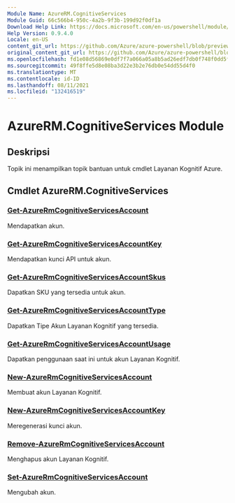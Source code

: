 ```yaml
---
Module Name: AzureRM.CognitiveServices
Module Guid: 66c566b4-950c-4a2b-9f3b-199d92f0df1a
Download Help Link: https://docs.microsoft.com/en-us/powershell/module/azurerm.cognitiveservices
Help Version: 0.9.4.0
Locale: en-US
content_git_url: https://github.com/Azure/azure-powershell/blob/preview/src/ResourceManager/CognitiveServices/Commands.Management.CognitiveServices/help/AzureRM.CognitiveServices.md
original_content_git_url: https://github.com/Azure/azure-powershell/blob/preview/src/ResourceManager/CognitiveServices/Commands.Management.CognitiveServices/help/AzureRM.CognitiveServices.md
ms.openlocfilehash: fd1e08d56869e0df7f7a066a05a8b5ad26edf7db0f748f0dd5fd59d1087a51e4
ms.sourcegitcommit: 49f8ffe5d8e08ba3d22e3b2e76db0e54dd55d4f0
ms.translationtype: MT
ms.contentlocale: id-ID
ms.lasthandoff: 08/11/2021
ms.locfileid: "132416519"
---
```

# AzureRM.CognitiveServices Module
## Deskripsi
Topik ini menampilkan topik bantuan untuk cmdlet Layanan Kognitif Azure.

## Cmdlet AzureRM.CognitiveServices
### [Get-AzureRmCognitiveServicesAccount](Get-AzureRmCognitiveServicesAccount.md)
Mendapatkan akun.

### [Get-AzureRmCognitiveServicesAccountKey](Get-AzureRmCognitiveServicesAccountKey.md)
Mendapatkan kunci API untuk akun.

### [Get-AzureRmCognitiveServicesAccountSkus](Get-AzureRmCognitiveServicesAccountSkus.md)
Dapatkan SKU yang tersedia untuk akun.

### [Get-AzureRmCognitiveServicesAccountType](Get-AzureRmCognitiveServicesAccountType.md)
Dapatkan Tipe Akun Layanan Kognitif yang tersedia.

### [Get-AzureRmCognitiveServicesAccountUsage](Get-AzureRmCognitiveServicesAccountUsage.md)
Dapatkan penggunaan saat ini untuk akun Layanan Kognitif.

### [New-AzureRmCognitiveServicesAccount](New-AzureRmCognitiveServicesAccount.md)
Membuat akun Layanan Kognitif.

### [New-AzureRmCognitiveServicesAccountKey](New-AzureRmCognitiveServicesAccountKey.md)
Meregenerasi kunci akun.

### [Remove-AzureRmCognitiveServicesAccount](Remove-AzureRmCognitiveServicesAccount.md)
Menghapus akun Layanan Kognitif.

### [Set-AzureRmCognitiveServicesAccount](Set-AzureRmCognitiveServicesAccount.md)
Mengubah akun.

